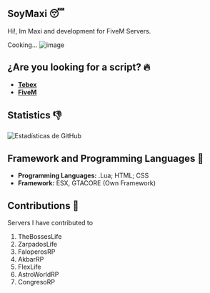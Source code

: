 ## SoyMaxi 😴

Hi!, Im Maxi and development for FiveM Servers.

Cooking... 
![image](https://github.com/user-attachments/assets/b3dc9fbe-412f-4a72-b3a3-c911fa571182)


## ¿Are you looking for a script? 🔥

- [**Tebex**](www.tebex.com)
- [**FiveM**](https://forum.cfx.re/u/imaxidev/activity)

## Statistics 👎

![Estadísticas de GitHub](https://github-readme-stats.vercel.app/api?username=SoyMaxi&show_icons=true&count_private=true)

## Framework and Programming Languages 🦿

- **Programming Languages:** .Lua; HTML; CSS
- **Framework:** ESX, GTACORE (Own Framework) 

## Contributions 🛌

Servers I have contributed to

1. TheBossesLife
2. ZarpadosLife
3. FaloperosRP
4. AkbarRP
5. FlexLife
6. AstroWorldRP
7. CongresoRP
